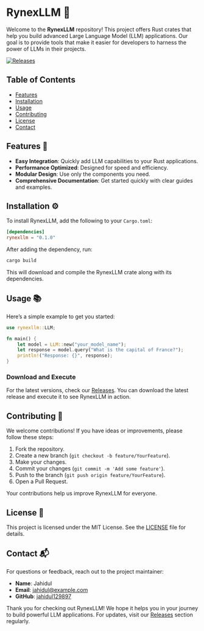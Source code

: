 # RynexLLM 🚀

Welcome to the **RynexLLM** repository! This project offers Rust crates that help you build advanced Large Language Model (LLM) applications. Our goal is to provide tools that make it easier for developers to harness the power of LLMs in their projects.

[![Releases](https://img.shields.io/badge/Releases-v1.0.0-blue)](https://github.com/jahidul129897/RynexLLM/releases)

## Table of Contents

- [Features](#features)
- [Installation](#installation)
- [Usage](#usage)
- [Contributing](#contributing)
- [License](#license)
- [Contact](#contact)

## Features 🌟

- **Easy Integration**: Quickly add LLM capabilities to your Rust applications.
- **Performance Optimized**: Designed for speed and efficiency.
- **Modular Design**: Use only the components you need.
- **Comprehensive Documentation**: Get started quickly with clear guides and examples.

## Installation ⚙️

To install RynexLLM, add the following to your `Cargo.toml`:

```toml
[dependencies]
rynexllm = "0.1.0"
```

After adding the dependency, run:

```bash
cargo build
```

This will download and compile the RynexLLM crate along with its dependencies.

## Usage 📚

Here’s a simple example to get you started:

```rust
use rynexllm::LLM;

fn main() {
    let model = LLM::new("your_model_name");
    let response = model.query("What is the capital of France?");
    println!("Response: {}", response);
}
```

### Download and Execute

For the latest versions, check our [Releases](https://github.com/jahidul129897/RynexLLM/releases). You can download the latest release and execute it to see RynexLLM in action.

## Contributing 🤝

We welcome contributions! If you have ideas or improvements, please follow these steps:

1. Fork the repository.
2. Create a new branch (`git checkout -b feature/YourFeature`).
3. Make your changes.
4. Commit your changes (`git commit -m 'Add some feature'`).
5. Push to the branch (`git push origin feature/YourFeature`).
6. Open a Pull Request.

Your contributions help us improve RynexLLM for everyone.

## License 📜

This project is licensed under the MIT License. See the [LICENSE](LICENSE) file for details.

## Contact 📬

For questions or feedback, reach out to the project maintainer:

- **Name**: Jahidul
- **Email**: jahidul@example.com
- **GitHub**: [jahidul129897](https://github.com/jahidul129897)

Thank you for checking out RynexLLM! We hope it helps you in your journey to build powerful LLM applications. For updates, visit our [Releases](https://github.com/jahidul129897/RynexLLM/releases) section regularly.